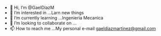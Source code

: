 - 👋 Hi, I’m @GaelDiazM
- 👀 I’m interested in ...Larn new things
- 🌱 I’m currently learning ...Ingenieria Mecanica
- 💞️ I’m looking to collaborate on ...
- 📫 How to reach me ...My personal e-mail gaeldiazmartinez@gmail.com

<!---
GaelDiazM/GaelDiazM is a ✨ special ✨ repository because its `README.md` (this file) appears on your GitHub profile.
You can click the Preview link to take a look at your changes.
--->
